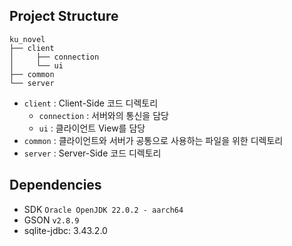 ## Project Structure
```angular2html
ku_novel
├── client
│     ├── connection
│     └── ui
├── common
└── server
```

- `client` : Client-Side 코드 디렉토리
  - `connection` : 서버와의 통신을 담당
  - `ui` : 클라이언트 View를 담당
- `common` : 클라이언트와 서버가 공통으로 사용하는 파일을 위한 디렉토리
- `server` : Server-Side 코드 디렉토리

## Dependencies
- SDK `Oracle OpenJDK 22.0.2 - aarch64`
- GSON `v2.8.9` 
- sqlite-jdbc: 3.43.2.0
